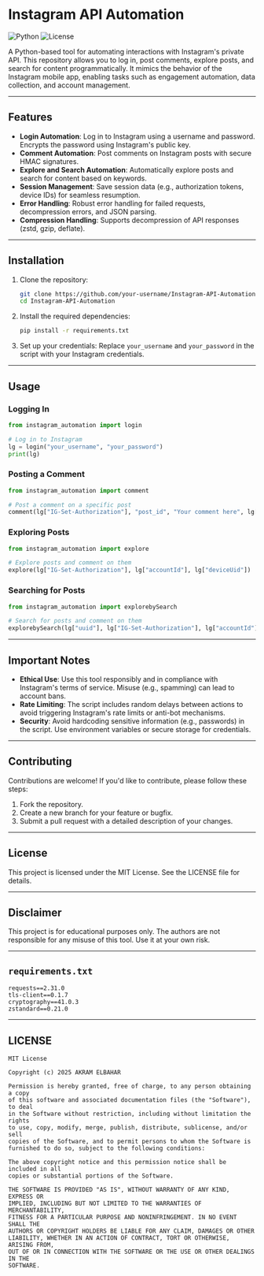 # Instagram API Automation

![Python](https://img.shields.io/badge/Python-3.8%2B-blue)
![License](https://img.shields.io/badge/License-MIT-green)

A Python-based tool for automating interactions with Instagram's private API. This repository allows you to log in, post comments, explore posts, and search for content programmatically. It mimics the behavior of the Instagram mobile app, enabling tasks such as engagement automation, data collection, and account management.

---

## Features

- **Login Automation**: Log in to Instagram using a username and password. Encrypts the password using Instagram's public key.
- **Comment Automation**: Post comments on Instagram posts with secure HMAC signatures.
- **Explore and Search Automation**: Automatically explore posts and search for content based on keywords.
- **Session Management**: Save session data (e.g., authorization tokens, device IDs) for seamless resumption.
- **Error Handling**: Robust error handling for failed requests, decompression errors, and JSON parsing.
- **Compression Handling**: Supports decompression of API responses (zstd, gzip, deflate).

---

## Installation

1. Clone the repository:
   ```bash
   git clone https://github.com/your-username/Instagram-API-Automation.git
   cd Instagram-API-Automation
   ```

2. Install the required dependencies:
   ```bash
   pip install -r requirements.txt
   ```

3. Set up your credentials:
   Replace `your_username` and `your_password` in the script with your Instagram credentials.

---

## Usage

### Logging In
```python
from instagram_automation import login

# Log in to Instagram
lg = login("your_username", "your_password")
print(lg)
```

### Posting a Comment
```python
from instagram_automation import comment

# Post a comment on a specific post
comment(lg["IG-Set-Authorization"], "post_id", "Your comment here", lg["accountId"], lg["deviceUid"], lg["uuid"])
```

### Exploring Posts
```python
from instagram_automation import explore

# Explore posts and comment on them
explore(lg["IG-Set-Authorization"], lg["accountId"], lg["deviceUid"])
```

### Searching for Posts
```python
from instagram_automation import explorebySearch

# Search for posts and comment on them
explorebySearch(lg["uuid"], lg["IG-Set-Authorization"], lg["accountId"], lg["deviceUid"], "search_term")
```

---

## Important Notes

- **Ethical Use**: Use this tool responsibly and in compliance with Instagram's terms of service. Misuse (e.g., spamming) can lead to account bans.
- **Rate Limiting**: The script includes random delays between actions to avoid triggering Instagram's rate limits or anti-bot mechanisms.
- **Security**: Avoid hardcoding sensitive information (e.g., passwords) in the script. Use environment variables or secure storage for credentials.

---

## Contributing

Contributions are welcome! If you'd like to contribute, please follow these steps:

1. Fork the repository.
2. Create a new branch for your feature or bugfix.
3. Submit a pull request with a detailed description of your changes.

---

## License

This project is licensed under the MIT License. See the LICENSE file for details.

---

## Disclaimer

This project is for educational purposes only. The authors are not responsible for any misuse of this tool. Use it at your own risk.

---

## `requirements.txt`

```plaintext
requests==2.31.0
tls-client==0.1.7
cryptography==41.0.3
zstandard==0.21.0
```

---

## LICENSE

```plaintext
MIT License

Copyright (c) 2025 AKRAM ELBAHAR

Permission is hereby granted, free of charge, to any person obtaining a copy
of this software and associated documentation files (the "Software"), to deal
in the Software without restriction, including without limitation the rights
to use, copy, modify, merge, publish, distribute, sublicense, and/or sell
copies of the Software, and to permit persons to whom the Software is
furnished to do so, subject to the following conditions:

The above copyright notice and this permission notice shall be included in all
copies or substantial portions of the Software.

THE SOFTWARE IS PROVIDED "AS IS", WITHOUT WARRANTY OF ANY KIND, EXPRESS OR
IMPLIED, INCLUDING BUT NOT LIMITED TO THE WARRANTIES OF MERCHANTABILITY,
FITNESS FOR A PARTICULAR PURPOSE AND NONINFRINGEMENT. IN NO EVENT SHALL THE
AUTHORS OR COPYRIGHT HOLDERS BE LIABLE FOR ANY CLAIM, DAMAGES OR OTHER
LIABILITY, WHETHER IN AN ACTION OF CONTRACT, TORT OR OTHERWISE, ARISING FROM,
OUT OF OR IN CONNECTION WITH THE SOFTWARE OR THE USE OR OTHER DEALINGS IN THE
SOFTWARE.
